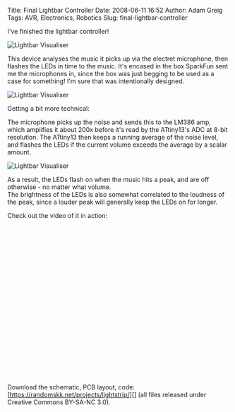 Title: Final Lightbar Controller
Date: 2008-06-11 16:52
Author: Adam Greig
Tags: AVR, Electronics, Robotics
Slug: final-lightbar-controller

I've finished the lightbar controller!

![Lightbar Visualiser](https://static.flickr.com/3041/2570139325_288bd6e6ef.jpg)

This device analyses the music it picks up via the electret microphone,
then flashes the LEDs in time to the music. It's encased in the box
SparkFun sent me the microphones in, since the box was just begging to
be used as a case for something! I'm sure that was intentionally
designed.

![Lightbar Visualiser](https://static.flickr.com/3106/2570965162_1b8a6009d1.jpg)

Getting a bit more technical:

The microphone picks up the noise and sends this to the LM386 amp, which
amplifies it about 200x before it's read by the ATtiny13's ADC at 8-bit
resolution. The ATtiny13 then keeps a running average of the noise
level, and flashes the LEDs if the current volume exceeds the average by
a scalar amount.

![Lightbar Visualiser](https://static.flickr.com/3262/2570962450_c3d00cc974.jpg)

As a result, the LEDs flash on when the music hits a peak, and are off
otherwise - no matter what volume.  
The brightness of the LEDs is also somewhat correlated to the loudness
of the peak, since a louder peak will generally keep the LEDs on for
longer.

Check out the video of it in action:

<object classid="clsid:d27cdb6e-ae6d-11cf-96b8-444553540000" width="425" height="344" codebase="http://download.macromedia.com/pub/shockwave/cabs/flash/swflash.cab#version=6,0,40,0"><param name="src" value="https://www.youtube.com/v/6ihIaNN9UBY&amp;hl=en"></param><embed type="application/x-shockwave-flash" width="425" height="344" src="https://www.youtube.com/v/6ihIaNN9UBY&amp;hl=en"></embed></object>

Download the schematic, PCB layout, code:  
[https://randomskk.net/projects/lightstrip/][] (all files released
under Creative Commons BY-SA-NC 3.0).[  
][https://randomskk.net/projects/lightstrip/]

  [https://randomskk.net/projects/lightstrip/]: https://randomskk.net/projects/lightstrip/
